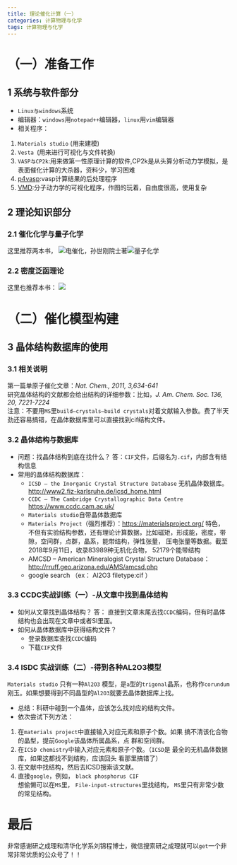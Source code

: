 ```yaml
---
title: 理论催化计算（一）
categories: 计算物理与化学
tags: 计算物理与化学
---
```

# （一）准备工作
## 1 系统与软件部分
* `Linux与windows`系统
* 编辑器：`windows`用`notepad++`编辑器，`linux`用`vim`编辑器
* 相关程序：
1. `Materials studio` (用来建模)
2. `Vesta `(用来进行可视化与文件转换)
3. `VASP与CP2k`:用来做第一性原理计算的软件,CP2k是从头算分析动力学模拟，是表面催化计算的大杀器，资料少，学习困难
4. [p4vasp](http://www,psvasp.at):vasp计算结果的后处理程序
5. [VMD](http://www.ks.uiuc.edu/Research/vmd/):分子动力学的可视化程序，作图的玩着，自由度很高，使用复杂

## 2 理论知识部分
### 2.1 催化化学与量子化学
这里推荐两本书，
![电催化，孙世刚院士著](https://ss0.baidu.com/73F1bjeh1BF3odCf/it/u=668807871,692209756&fm=85&s=C940E8110E375A88742D76C50300D0A0)![量子化学](https://ss0.baidu.com/73F1bjeh1BF3odCf/it/u=2760061665,532098802&fm=85&s=B22BF604505753CC0292E9CC030050BA)
### 2.2 密度泛函理论
这里也推荐本书：
![](https://img.vim-cn.com/1d/caf343d9bf941549911857e38766ae912b5f66.jpg)
# （二）催化模型构建

## 3 晶体结构数据库的使用
### 3.1 相关说明
第一篇单原子催化文章：*Nat. Chem., 2011, 3,634-641*  
研究晶体结构的文献都会给出结构的详细参数：比如，*J. Am. Chem. Soc. 136, 20, 7221-7224*  
注意：不要用`MS`里`build–crystals–build crystals`对着文献输入参数。费了半天劲还容易搞错，在晶体数据库里可以直接找到cif结构文件。
### 3.2 晶体结构与数据库
* 问题：找晶体结构到底在找什么？
答：`CIF`文件，后缀名为`.cif`，内部含有结构信息
* 常用的晶体结构数据库：
    * `ICSD – the Inorganic Crystal Structure Database` 无机晶体数据库。http://www2.fiz-karlsruhe.de/icsd_home.html
    * `CCDC – The Cambridge Crystallographic Data Centre `https://www.ccdc.cam.ac.uk/
    * `Materials studio`自带晶体数据库
    * `Materials Project`（强烈推荐）：https://materialsproject.org/
特色，不但有实验结构参数，还有理论计算数据，比如磁矩，形成能，密度，带隙，空间群，点群，晶系，能带结构，弹性张量， 压电张量等数据。截至2018年9月11日，收录83989种无机化合物， 52179个能带结构
    * AMCSD – American Mineralogist Crystal Structure Database：http://rruff.geo.arizona.edu/AMS/amcsd.php
    * google search （ex： Al2O3 filetype:cif ）
### 3.3 CCDC实战训练（一）-从文章中找到晶体结构
* 如何从文章找到晶体结构？
答： 直接到文章末尾去找`CCDC`编码，但有时晶体结构也会出现在文章中或者SI里面。
* 如何从晶体数据库中获得结构文件？
    * 登录数据库查找`CCDC`编码
    - 下载`CIF`文件


### 3.4 ISDC 实战训练（二）-得到各种AL2O3模型
`Materials studio` 只有一种`Al2O3` 模型，是`a`型的`trigonal`晶系，也称作`corundum`刚玉。如果想要得到不同晶型的`Al2O3`就要去晶体数据库上找。
- 总结：科研中碰到一个晶体，应该怎么找对应的结构文件。
- 依次尝试下列方法：
1. 在`materials project`中直接输入对应元素和原子个数。如果
搞不清该化合物的晶型，提前`Google`该晶体所属晶系，点
群和空间群。
2. 在`ICSD chemistry`中输入对应元素和原子个数。（`ICSD`是
最全的无机晶体数据库，如果这都找不到结构，应该回头
看那里搞错了）
3. 在文献中找结构，然后去ICSD搜索该文献。
4. 直接`google`，例如， `black phosphorus CIF`  
想偷懒可以在`MS`里， `File-input-structures`里找结构， `MS`里只有非常少数的常见结构。

# 最后
非常感谢研之成理和清华化学系刘锦程博士，微信搜索研之成理就可以`get`一个非常非常优质的公众号了！！


